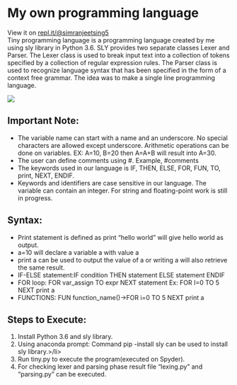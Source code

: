 
# My own programming language

View it on <a href="https://repl.it/@simranjeetsing5/ownprogramminglanguage">repl.it/@simranjeetsing5</a><br>
Tiny programming language is a programming language created by me using sly library in Python
3.6. SLY provides two separate classes Lexer and Parser. The Lexer class is used to break input
text into a collection of tokens specified by a collection of regular expression rules. The Parser
class is used to recognize language syntax that has been specified in the form of a context free
grammar. The idea was to make a single line programming language.

<img src="https://cdncontribute.geeksforgeeks.org/wp-content/uploads/compilerDesign.jpg">


## Important Note:
<ul>
  <li>
The variable name can start with a name and an underscore. No special characters are
allowed except underscore. Arithmetic operations can be done on variables. EX: A=10,
    B=20 then A=A+B will result into A=30.</li>
  <li>
    The user can define comments using #. Example, #comments</li>
  <li>
    The keywords used in our language is IF, THEN, ELSE, FOR, FUN, TO, print, NEXT, ENDIF.</li>
<li> Keywords and identifiers are case sensitive in our language. The variable can contain an
  integer. For string and floating-point work is still in progress.</li>
</ul>

## Syntax:
<ul>
  <li>
Print statement is defined as
    print “hello world” will give hello world as output. </li>
  <li>
a=10 will declare a variable a with value a
  </li>
  <li>
print a can be used to output the value of a or writing a will also retrieve the same result.
  </li>
  <li>
IF-ELSE statement:IF condition THEN statement ELSE statement ENDIF
  </li>
<li>FOR loop:
FOR var_assign TO expr NEXT statement
Ex: FOR I=0 TO 5 NEXT print a </li>
<li>FUNCTIONS:
FUN function_name()->FOR i=0 TO 5 NEXT print a</li>
</ul>

## Steps to Execute:
<ol>
  <li>
    Install Python 3.6 and sly library.</li>
  <li>
Using anaconda prompt: Command pip -install sly can be used to install sly library.>/li>
  <li>Run tiny.py to execute the program(executed on Spyder).</li>
<li>For checking lexer and parsing phase result file “lexing.py” and “parsing.py” can be executed.</li>
  </ul>
  </ol>
